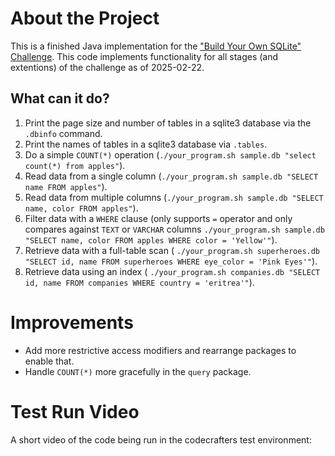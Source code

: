 # About the Project

This is a finished Java implementation for the
["Build Your Own SQLite" Challenge](https://codecrafters.io/challenges/sqlite).
This code implements functionality for all stages (and extentions) of the challenge as of 2025-02-22.

## What can it do?

1. Print the page size and number of tables in a sqlite3 database via the `.dbinfo` command.
2. Print the names of tables in a sqlite3 database via `.tables`.
3. Do a simple `COUNT(*)` operation (`./your_program.sh sample.db "select count(*) from apples"`).
4. Read data from a single column (`./your_program.sh sample.db "SELECT name FROM apples"`).
5. Read data from multiple columns (`./your_program.sh sample.db "SELECT name, color FROM apples"`).
6. Filter data with a `WHERE` clause (only supports `=` operator and only compares against `TEXT` or `VARCHAR` columns
   `./your_program.sh sample.db "SELECT name, color FROM apples WHERE color = 'Yellow'"`).
7. Retrieve data with a full-table scan (
   `./your_program.sh superheroes.db "SELECT id, name FROM superheroes WHERE eye_color = 'Pink Eyes'"`).
8. Retrieve data using an index (
   `./your_program.sh companies.db "SELECT id, name FROM companies WHERE country = 'eritrea'"`).

# Improvements

* Add more restrictive access modifiers and rearrange packages to enable that.
* Handle `COUNT(*)` more gracefully in the `query` package.

# Test Run Video

A short video of the code being run in the codecrafters test environment: